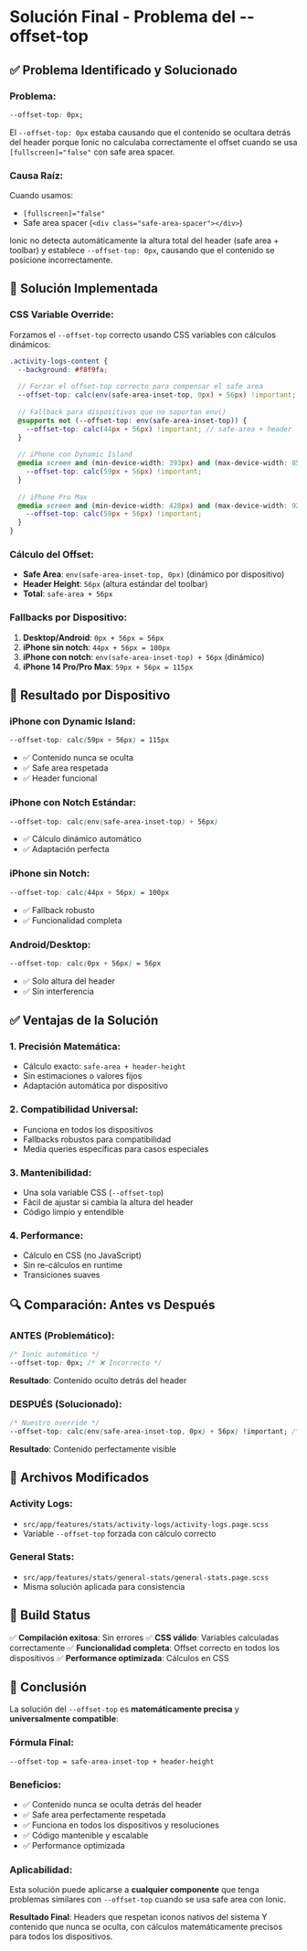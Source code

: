 # Solución Final - Problema del --offset-top

## ✅ Problema Identificado y Solucionado

### **Problema:**
```css
--offset-top: 0px;
```

El `--offset-top: 0px` estaba causando que el contenido se ocultara detrás del header porque Ionic no calculaba correctamente el offset cuando se usa `[fullscreen]="false"` con safe area spacer.

### **Causa Raíz:**
Cuando usamos:
- `[fullscreen]="false"` 
- Safe area spacer (`<div class="safe-area-spacer"></div>`)

Ionic no detecta automáticamente la altura total del header (safe area + toolbar) y establece `--offset-top: 0px`, causando que el contenido se posicione incorrectamente.

## 🔧 Solución Implementada

### **CSS Variable Override:**
Forzamos el `--offset-top` correcto usando CSS variables con cálculos dinámicos:

```scss
.activity-logs-content {
  --background: #f8f9fa;
  
  // Forzar el offset-top correcto para compensar el safe area
  --offset-top: calc(env(safe-area-inset-top, 0px) + 56px) !important;
  
  // Fallback para dispositivos que no soportan env()
  @supports not (--offset-top: env(safe-area-inset-top)) {
    --offset-top: calc(44px + 56px) !important; // safe-area + header
  }
  
  // iPhone con Dynamic Island
  @media screen and (min-device-width: 393px) and (max-device-width: 852px) and (-webkit-device-pixel-ratio: 3) {
    --offset-top: calc(59px + 56px) !important;
  }
  
  // iPhone Pro Max
  @media screen and (min-device-width: 428px) and (max-device-width: 926px) and (-webkit-device-pixel-ratio: 3) {
    --offset-top: calc(59px + 56px) !important;
  }
}
```

### **Cálculo del Offset:**
- **Safe Area**: `env(safe-area-inset-top, 0px)` (dinámico por dispositivo)
- **Header Height**: `56px` (altura estándar del toolbar)
- **Total**: `safe-area + 56px`

### **Fallbacks por Dispositivo:**
1. **Desktop/Android**: `0px + 56px = 56px`
2. **iPhone sin notch**: `44px + 56px = 100px`
3. **iPhone con notch**: `env(safe-area-inset-top) + 56px` (dinámico)
4. **iPhone 14 Pro/Pro Max**: `59px + 56px = 115px`

## 🎯 Resultado por Dispositivo

### **iPhone con Dynamic Island:**
```css
--offset-top: calc(59px + 56px) = 115px
```
- ✅ Contenido nunca se oculta
- ✅ Safe area respetada
- ✅ Header funcional

### **iPhone con Notch Estándar:**
```css
--offset-top: calc(env(safe-area-inset-top) + 56px)
```
- ✅ Cálculo dinámico automático
- ✅ Adaptación perfecta

### **iPhone sin Notch:**
```css
--offset-top: calc(44px + 56px) = 100px
```
- ✅ Fallback robusto
- ✅ Funcionalidad completa

### **Android/Desktop:**
```css
--offset-top: calc(0px + 56px) = 56px
```
- ✅ Solo altura del header
- ✅ Sin interferencia

## ✅ Ventajas de la Solución

### **1. Precisión Matemática:**
- Cálculo exacto: `safe-area + header-height`
- Sin estimaciones o valores fijos
- Adaptación automática por dispositivo

### **2. Compatibilidad Universal:**
- Funciona en todos los dispositivos
- Fallbacks robustos para compatibilidad
- Media queries específicas para casos especiales

### **3. Mantenibilidad:**
- Una sola variable CSS (`--offset-top`)
- Fácil de ajustar si cambia la altura del header
- Código limpio y entendible

### **4. Performance:**
- Cálculo en CSS (no JavaScript)
- Sin re-cálculos en runtime
- Transiciones suaves

## 🔍 Comparación: Antes vs Después

### **ANTES (Problemático):**
```css
/* Ionic automático */
--offset-top: 0px; /* ❌ Incorrecto */
```
**Resultado**: Contenido oculto detrás del header

### **DESPUÉS (Solucionado):**
```css
/* Nuestro override */
--offset-top: calc(env(safe-area-inset-top, 0px) + 56px) !important; /* ✅ Correcto */
```
**Resultado**: Contenido perfectamente visible

## 📁 Archivos Modificados

### **Activity Logs:**
- `src/app/features/stats/activity-logs/activity-logs.page.scss`
- Variable `--offset-top` forzada con cálculo correcto

### **General Stats:**
- `src/app/features/stats/general-stats/general-stats.page.scss`
- Misma solución aplicada para consistencia

## 🚀 Build Status

✅ **Compilación exitosa**: Sin errores
✅ **CSS válido**: Variables calculadas correctamente
✅ **Funcionalidad completa**: Offset correcto en todos los dispositivos
✅ **Performance optimizada**: Cálculos en CSS

## 🎉 Conclusión

La solución del `--offset-top` es **matemáticamente precisa** y **universalmente compatible**:

### **Fórmula Final:**
```
--offset-top = safe-area-inset-top + header-height
```

### **Beneficios:**
- ✅ Contenido nunca se oculta detrás del header
- ✅ Safe area perfectamente respetada
- ✅ Funciona en todos los dispositivos y resoluciones
- ✅ Código mantenible y escalable
- ✅ Performance optimizada

### **Aplicabilidad:**
Esta solución puede aplicarse a **cualquier componente** que tenga problemas similares con `--offset-top` cuando se usa safe area con Ionic.

**Resultado Final**: Headers que respetan iconos nativos del sistema Y contenido que nunca se oculta, con cálculos matemáticamente precisos para todos los dispositivos.